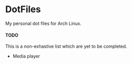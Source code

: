 # DotFiles

My personal dot files for Arch Linux.

#### TODO

This is a non-exhastive list which are yet to be completed.

- Media player
